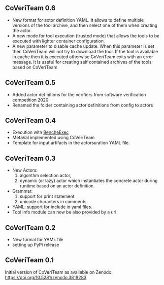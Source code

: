 <!--
This file is part of CoVeriTeam,
a tool for on-demand composition of cooperative verification systems:
https://gitlab.com/sosy-lab/software/coveriteam

SPDX-FileCopyrightText: 2020 Dirk Beyer <https://www.sosy-lab.org>

SPDX-License-Identifier: Apache-2.0
-->

## CoVeriTeam 0.6
* New format for actor definition YAML.
  It allows to define multiple versions of the tool archive, and then select one of them when creating the actor.
* A new mode for tool execution (trusted mode) that allows the tools to be executed with lighter container configuration.
* A new parameter to disable cache update. When this parameter is set then CoVeriTeam will not try to download the tool.
  If the tool is available in cache then it is executed otherwise CoVeriTeam exits with an error message.
  It is useful for creating self contained archives of the tools based on CoVeriTeam.
  


## CoVeriTeam 0.5
* Added actor definitions for the verifiers from software verification competition 2020
* Renamed the folder containing actor definitions from config to actors

## CoVeriTeam 0.4
* Execution with [BencheExec](https://github.com/sosy-lab/benchexec)
* MetaVal implemented using CoVeriTeam
* Template for input artifacts in the actorsuration YAML file.

## CoVeriTeam 0.3
* New Actors:
  1. algorithm selection actor,
  2. dynamic (or lazy) actor which instantiates the concrete actor during runtime based on an actor definition.
* Grammar:
  1. support for print statement
  2. unicode characters in comments.
* YAML: support for include in yaml files.
* Tool Info module can now be also provided by a url.

## CoVeriTeam 0.2
* New formal for YAML file
* setting up PyPi release

## CoVeriTeam 0.1
Initial version of CoVeriTeam as available on Zenodo: https://doi.org/10.5281/zenodo.3818283
